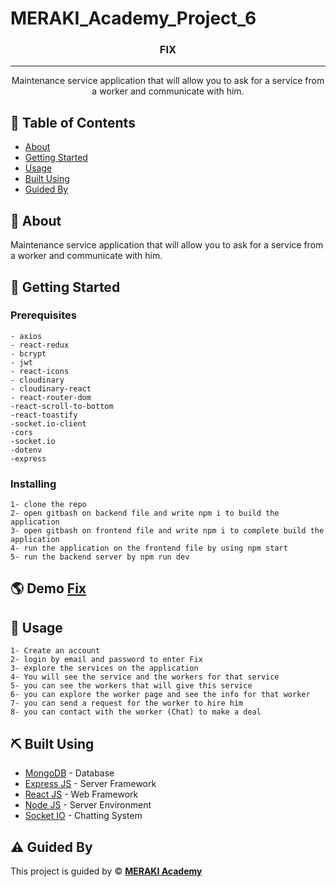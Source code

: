 # MERAKI_Academy_Project_6

<!-- <p align="center">
  <a href="" rel="noopener">
  <img width=200px height=200px src="" alt="Project logo"></a>
</p>  !-->

<h3 align="center">FIX</h3>

---

<p align="center"> Maintenance service application that will allow you to ask for a service from a worker and communicate with him.
    <br> 
</p>

## 📝 Table of Contents

- [About](#about)
- [Getting Started](#getting_started)
- [Usage](#usage)
- [Built Using](#built_using)
- [Guided By](#guided_by)

## 🧐 About <a name = "about"></a>

Maintenance service application that will allow you to ask for a service from a worker and communicate with him.

## 🏁 Getting Started <a name = "getting_started"></a>

### Prerequisites

```
- axios
- react-redux
- bcrypt
- jwt
- react-icons
- cloudinary
- cloudinary-react
- react-router-dom
-react-scroll-to-bottom
-react-toastify
-socket.io-client
-cors
-socket.io
-dotenv
-express

```

### Installing

```
1- clone the repo
2- open gitbash on backend file and write npm i to build the application
3- open gitbash on frontend file and write npm i to complete build the application
4- run the application on the frontend file by using npm start
5- run the backend server by npm run dev

```

## 🌎 Demo <a name="Demo"></a> **[Fix](https://fix.netlify.app/)**

## 🎈 Usage <a name="usage"></a>

```
1- Create an account
2- login by email and password to enter Fix
3- explore the services on the application
4- You will see the service and the workers for that service
5- you can see the workers that will give this service
6- you can explore the worker page and see the info for that worker
7- you can send a request for the worker to hire him
8- you can contact with the worker (Chat) to make a deal
```

## ⛏️ Built Using <a name = "built_using"></a>

- [MongoDB](https://www.mongodb.com/) - Database
- [Express JS](https://expressjs.com/) - Server Framework
- [React JS](https://https://reactjs.org/) - Web Framework
- [Node JS](https://nodejs.org/en/) - Server Environment
- [Socket IO](https://socket.io/) - Chatting System

## ⚠️ Guided By <a name = "guided_by"></a>

This project is guided by ©️ **[MERAKI Academy](https://www.meraki-academy.org)**
